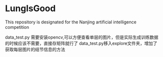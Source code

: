 # LungIsGood
This repository is designated for the Nanjing artificial intelligence competition

data_test.py 需要安装opencv,可以方便查看单层的图片，但是实际生成训练数据的时候应该不需要，直接存矩阵就行了
data_test.py移入explore文件夹，增加了获取每层图片的结节信息的方法

